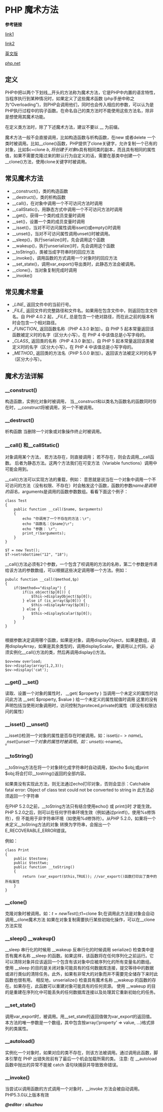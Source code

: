 # PHP 魔术方法
> 

**参考链接**

[link1](http://blog.csdn.net/renzhenhuai/article/details/9393125)

[link2](http://www.codeceo.com/article/php-magic-method-and-var.html)

[英文版](http://www.oschina.net/translate/9-magic-methods-in-php?cmp)

[php.net](http://php.net/manual/zh/language.oop5.magic.php)
## 定义
PHP中把以两个下划线__开头的方法称为魔术方法，它是PHP中内置的语言特性，当程序执行到某种情况时，如果定义了这些魔术函数 (php手册中称之为“Overloading”)，则PHP会调用他们，同时也会传入相应的参数，可以认为是PHP执行过程中的钩子函数。在命名自己的类方法时不能使用这些方法名，除非是想使用其魔术功能。

在定义类方法时，除了下述魔术方法，建议不要以 __ 为前缀。 

魔术方法一般不会直接调用，比如构造函数与析构函数，在new 或者delete 一个类时被调用。比如__clone()函数，PHP提供了clone关键字，允许复制一个已有的对象，比如$c=clone $b,将创建于对象$b具有相同类的副本，而且具有相同的属性值，如果不需要克隆过来的默认行为自定义的话，需要在基类中创建一个__clone()方法，使用clone关键字时被调用。

## 常见魔术方法

- __construct()，类的构造函数
- __destruct()，类的析构函数
- __call()，在对象中调用一个不可访问方法时调用
- __callStatic()，用静态方式中调用一个不可访问方法时调用
- __get()，获得一个类的成员变量时调用
- __set()，设置一个类的成员变量时调用
- __isset()，当对不可访问属性调用isset()或empty()时调用
- __unset()，当对不可访问属性调用unset()时被调用。
- __sleep()，执行serialize()时，先会调用这个函数
- __wakeup()，执行unserialize()时，先会调用这个函数
- __toString()，类被当成字符串时的回应方法
- __invoke()，调用函数的方式调用一个对象时的回应方法
- __set_state()，调用var_export()导出类时，此静态方法会被调用。
- __clone()，当对象复制完成时调用
- __invoke()


## 常见魔术常量
- \__LINE__  返回文件中的当前行号。
- \__FILE__ 返回文件的完整路径和文件名。如果用在包含文件中，则返回包含文件名。自 PHP 4.0.2 起，\__FILE__ 总是包含一个绝对路径，而在此之前的版本有时会包含一个相对路径。
- \__FUNCTION__ 返回函数名称（PHP 4.3.0 新加）。自 PHP 5 起本常量返回该函数被定义时的名字（区分大小写）。在 PHP 4 中该值总是小写字母的。
- \__CLASS__ 返回类的名称（PHP 4.3.0 新加）。自 PHP 5 起本常量返回该类被定义时的名字（区分大小写）。在 PHP 4 中该值总是小写字母的。
- \__METHOD__ 返回类的方法名（PHP 5.0.0 新加）。返回该方法被定义时的名字（区分大小写）。

## 魔术方法详解
### __construct()
构造函数，实例化对象时被调用，
当__construct和以类名为函数名的函数同时存在时，__construct将被调用，另一个不被调用。

### __destruct()
析构函数
当删除一个对象或对象操作终止时被调用。

### __call() 和__callStatic()
对象调用某个方法，
若方法存在，则直接调用；
若不存在，则会去调用__call函数。
后者为静态方法。这两个方法我们在可变方法（Variable functions）调用中可能会用到。

__call()方法可以实现方法的重载，例如：
意思就是说当在一个对象中调用一个不可访问的方法（没有权限、不存在）时会触发这个函数，函数的参数$name是调用的函名，$arguments是调用的函数参数数组。看看下面这个例子：


```
class Test
{
    public function __call($name, $arguments)
    {
        echo "你调用了一个不存在的方法：\r";
        echo "函数名：{$name}\r";
        echo "参数： \r";
        print_r($arguments);
    }
}
```

```
$T = new Test();
$T->setrobottime("12", "18");
```
__call()方法必须有2个参数，一个包含了呗调用的方法的名称，第二个参数是传递给该方法的参数数组，可以根据这些决定调用哪一个方法。例如：
```
pubulc function __call($method,$p)
{
    if($method=="display") {
        if(is_object($p[0])) {
            $this->displayObject($p[0]);
        } else if (is_array($p[0])) {
            $this->displayArray($p[0]);
        } else {
            $this->displayScalar($p[0]);
        }
    }
}
            
```
根据参数决定调用哪个函数，如果是对象，调用displayObject，如果是数组，调用displayArray，如果是其余类型的，调用displayScalar。要调用以上代码，必须实例化__call()方法的类，然后再调用display()方法。

```
$ov=new overload;
$ov->display(array(1,2,3));
$ov->display('cat');
```
### __get()  __set()
读取、设置一个对象的属性时，
__get( $property ) 当调用一个未定义的属性时访问此方法
__set( $property, $value ) 给一个未定义的属性赋值时调用
这里的没有声明包括当使用对象调用时，访问控制为proteced,private的属性（即没有权限访问的属性）

### __isset() __unset()
__isset()检测一个对象的属性是否存在时被调用。如：isset($c->name)。
__unset() unset一个对象的属性时被调用。如：unset($c->name)。

### __toString()

__toString方法在将一个对象转化成字符串时自动调用，如echo $obj;或print $obj;将会打印__tostring()返回的全部内容。

如果类没有实现此方法，则无法通过echo打印对象，否则会显示：Catchable fatal error: Object of class test could not be converted to string in
此方法必须返回一个字符串

在PHP 5.2.0之前，__toString方法只有结合使用echo() 或 print()时 才能生效。PHP 5.2.0之后，则可以在任何字符串环境生效（例如通过printf()，使用%s修饰符），但 不能用于非字符串环境（如使用%d修饰符）。从PHP 5.2.0，如果将一个未定义__toString方法的对象 转换为字符串，会报出一个E_RECOVERABLE_ERROR错误。

例如：
```
class Print
{
    public $testone;
    public $testtwo;
    public function __toString() 
    {
        return (var_export($this,TRUE)); //var_export()函数打印出了类中的所有属性
    }
}
```


### __clone()

克隆对象时被调用。如：$t=new Test();$t1=clone $t;在调用此方法是对象会自动调用__clone魔术方法
如果在对象复制需要执行某些初始化操作，可以在__clone方法实现

### __sleep() __wakeup()

__sleep 串行化的时候用
__wakeup 反串行化的时候调用
serialize() 检查类中是否有魔术名称 __sleep 的函数。如果这样，该函数将在任何序列化之前运行。它可以清除对象并应该返回一个包含有该对象中应被序列化的所有变量名的数组。
使用 __sleep 的目的是关闭对象可能具有的任何数据库连接，提交等待中的数据或进行类似的清除任务。此外，如果有非常大的对象而并不需要完全储存下来时此函数也很有用。
相反地，unserialize() 检查具有魔术名称 __wakeup 的函数的存在。如果存在，此函数可以重建对象可能具有的任何资源。
使用 __wakeup 的目的是重建在序列化中可能丢失的任何数据库连接以及处理其它重新初始化的任务。


### __set_state()
调用var_export时，被调用。用__set_state的返回值做为var_export的返回值。
本方法的唯一参数是一个数组，其中包含按array(’property’ => value, …)格式排列的类属性。
### __autoload()
实例化一个对象时，如果对应的类不存在，则该方法被调用。通过调用此函数，脚本引擎在 PHP 出错失败前有了最后一个机会加载所需的类。
注意: 在 __autoload 函数中抛出的异常不能被 catch 语句块捕获并导致致命错误。

### __invoke()
当尝试以调用函数的方式调用一个对象时，__invoke 方法会被自动调用。
PHP5.3.0以上版本有效


***@editor : siluzhou***